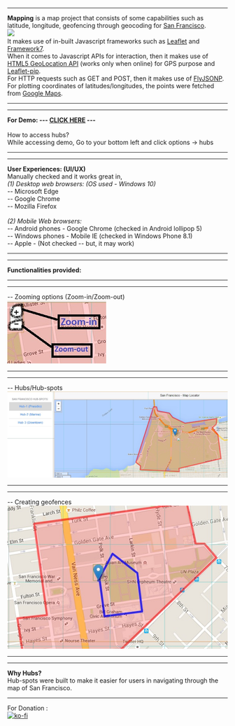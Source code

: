 ***
<b>Mapping</b> is a map project that consists of some capabilities such as latitude, longitude, geofencing through geocoding for <a href="https://en.wikipedia.org/wiki/San_Francisco">San Francisco</a>.<br>
![](http://justinsomnia.org/images/san-francisco-neighborhood-map.jpg)
<br>
It makes use of in-built Javascript frameworks such as <a href="https://github.com/Leaflet/Leaflet">Leaflet</a> and <a href="https://github.com/nolimits4web/Framework7">Framework7</a>. <br>
When it comes to Javascript APIs for interaction, then it makes use of <a href="http://www.w3schools.com/html/html5_geolocation.asp">HTML5 GeoLocation API</a> (works only when online) for GPS purpose and <a href="https://github.com/mapbox/leaflet-pip">Leaflet-pip</a>.<br>
For HTTP requests such as GET and POST, then it makes use of <a href="https://github.com/alotaiba/FlyJSONP">FlyJSONP</a>.<br>
For plotting coordinates of latitudes/longitudes, the points were fetched from <a href="https://maps.google.com/">Google Maps</a>.<br>
***
***
<b>For Demo: --- <a href="http://ashumeow.github.io/mapping/">CLICK HERE</a> ---</b> <br>
<br>
How to access hubs? <br>
While accessing demo, Go to your bottom left and click options -> hubs <br>
***
***
<b>User Experiences: (UI/UX)</b>
<br>
Manually checked and it works great in, <br>
<i>(1) Desktop web browsers: (OS used - Windows 10) </i><br>
-- Microsoft Edge <br>
-- Google Chrome <br>
-- Mozilla Firefox <br>
<br>
<i>(2) Mobile Web browsers:</i> <br>
-- Android phones - Google Chrome (checked in Android lollipop 5) <br>
-- Windows phones - Mobile IE (checked in Windows Phone 8.1) <br>
-- Apple - (Not checked -- but, it may work) <br>
***
***
<b>Functionalities provided:</b><br>
***
***
-- Zooming options (Zoom-in/Zoom-out) <br>
![](https://github.com/ashumeow/mapping/blob/master/snapshots/zoom.jpg)
<br>
***
***
-- Hubs/Hub-spots <br>
![](https://github.com/ashumeow/mapping/blob/master/snapshots/hub.jpg)
<br>
***
***
-- Creating geofences <br>
![](https://github.com/ashumeow/mapping/blob/master/snapshots/geofence.jpg)
<br>
***
***
<b>Why Hubs?</b> <br>
Hub-spots were built to make it easier for users in navigating through the map of San Francisco.
***
For Donation : <br>
[![ko-fi](https://www.ko-fi.com/img/githubbutton_sm.svg)](https://ko-fi.com/ashumeow)

